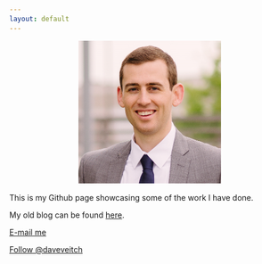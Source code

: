 ```yaml
---
layout: default
---
```

<p style="text-align:center;"><img src="/assets/selfi2.png" alt="HTML5 Icon" width="256" height="256"></p>

This is my Github page showcasing some of the work I have done. 

My old blog can be found <a href="https://daveveitch.wordpress.com/">here</a>.

<a href="mailto:daveveitch@gmail.com">E-mail me</a>

<a href="https://twitter.com/daveveitch?ref_src=twsrc%5Etfw" class="twitter-follow-button" data-show-count="false">Follow @daveveitch</a><script async src="https://platform.twitter.com/widgets.js" charset="utf-8"></script>
